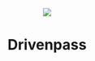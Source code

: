 <p align="center">
  <img src="https://cdn-icons-png.flaticon.com/512/2471/2471610.png">
</p>
<h1 align="center">
  Drivenpass
</h1>
<div align="center">
